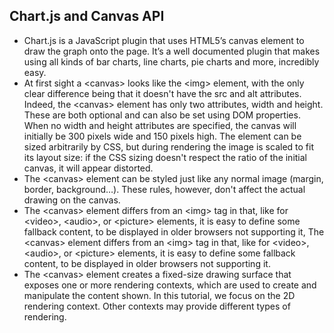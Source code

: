 ## Chart.js and Canvas API
* Chart.js is a JavaScript plugin that uses HTML5’s canvas element to draw the graph onto the page. It’s a well documented plugin that makes using all kinds of bar charts, line charts, pie charts and more, incredibly easy.
* At first sight a \<canvas\> looks like the \<img\> element, with the only clear difference being that it doesn't have the src and alt attributes. Indeed, the \<canvas\> element has only two attributes, width and height. These are both optional and can also be set using DOM properties. When no width and height attributes are specified, the canvas will initially be 300 pixels wide and 150 pixels high. The element can be sized arbitrarily by CSS, but during rendering the image is scaled to fit its layout size: if the CSS sizing doesn't respect the ratio of the initial canvas, it will appear distorted.
* The \<canvas\> element can be styled just like any normal image (margin, border, background…). These rules, however, don't affect the actual drawing on the canvas.
* The \<canvas\> element differs from an \<img\> tag in that, like for \<video\>, \<audio\>, or \<picture\> elements, it is easy to define some fallback content, to be displayed in older browsers not supporting it, The \<canvas\> element differs from an \<img\> tag in that, like for \<video\>, \<audio\>, or \<picture\> elements, it is easy to define some fallback content, to be displayed in older browsers not supporting it.
* The \<canvas\> element creates a fixed-size drawing surface that exposes one or more rendering contexts, which are used to create and manipulate the content shown. In this tutorial, we focus on the 2D rendering context. Other contexts may provide different types of rendering.
